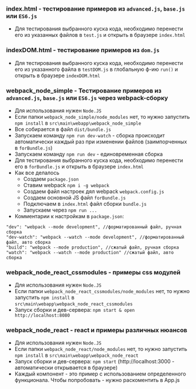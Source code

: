 ### index.html - тестирование примеров из ```advanced.js```, ```base.js``` или ```ES6.js```
+ Для тестирования выбранного куска кода,
необходимо перенести его из указанных файлов
в ```test.js```
и открыть в браузере ```index.html```

### indexDOM.html - тестирование примеров из ```dom.js```
+ Для тестирования выбранного куска кода, 
необходимо перенести его из указанного файла
в ```testDOM.js``` в глобальную ф-ию ```run()```
и открыть в браузере ```indexDOM.html```

### webpack_node_simple - Тестирование примеров из ```advanced.js```, ```base.js``` или ```ES6.js``` через webpack-сборку
+ Для использования нужен ```Node.JS```
+ Если папки ```webpack_node_simple/node_modules``` нет, то нужно запустить ```npm install``` в ```src\main\webapp\webpack_node_simple```
+ Все собирается в файл ```dist/bundle.js```
+ Запускаем команду ```npm run dev-watch``` - сборка происходит автоматически каждый раз при изменении файлов (заимпорченных в ```forBundle.js```)
+ Запускаем команду ```npm run dev``` - единовременная сборка
+ Для тестирования выбранного куска кода, необходимо перенести его  в ```forBundle.js``` и открыть в браузере ```index.html```
+ Как все делалось 
    + Создаем ```package.json```
    + Ставим webpack ```npm i -g webpack```
    + Создаем файл настроек дял webpack ```webpack.config.js```
    + Создаем основной JS файл ```forBundle.js```
    + Подключаем в ```index.html``` файл сборки ```bundle.js```
    + Запускаем через ```npm run ...```
+ Комментарии к настройкам в ```package.json```:
```    
"dev": "webpack --mode development", //форматированный файл, ручная сборка
"dev-watch": "webpack --watch --mode development", //форматированный файл, авто сборка
"build": "webpack --mode production", //сжатый файл, ручная сборка
"watch": "webpack --watch --mode production" //сжатый файл, авто сборка
```

### webpack_node_react_cssmodules - примеры css модулей
+ Для использования нужен ```Node.JS```
+ Если папки ```webpack_node_react_cssmodules/node_modules``` нет, то нужно запустить ```npm install``` в ```src\main\webapp\webpack_node_react_cssmodules```
+ Запуск сборки и дев-сервера: ```npm start & open http://localhost:8080```


### webpack_node_react - react и примеры различных нюансов
+ Для использования нужен ```Node.JS```
+ Если папки ```webpack_node_react/node_modules``` нет, то нужно запустить ```npm install``` в ```src\main\webapp\webpack_node_react```
+ Запуск сборки и дев-сервера: ```npm start``` (http://localhost:3000 - автоматически открывается в браузере)
+ Каждый компонент - это пример с использованием определенного функционала. Чтобы попробовать - нужно раскоментить в App.js